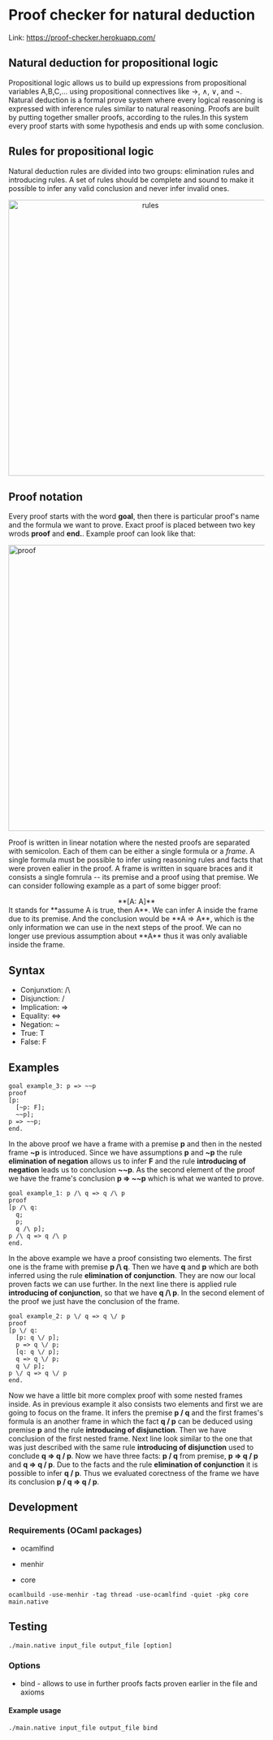 # Proof checker for natural deduction

Link: https://proof-checker.herokuapp.com/

## Natural deduction for propositional logic
Propositional logic allows us to build up expressions from propositional variables A,B,C,… using propositional connectives like →, ∧, ∨, and ¬. Natural deduction is a formal prove system where every logical reasoning is expressed with inference rules similar to natural reasoning. Proofs are built by putting together smaller proofs, according to the rules.In this system every proof starts with some hypothesis and ends up with some conclusion.

## Rules for propositional logic
Natural deduction rules are divided into two groups: elimination rules and introducing rules. A set of rules should be complete and sound to make it possible to infer any valid conclusion and never infer invalid ones. 

<p align="center">
<img width="543" alt="rules" src="https://user-images.githubusercontent.com/9019397/80528156-c9620c80-8995-11ea-8d55-08ae45b45ee5.png">
  </p>

## Proof notation

Every proof starts with the word **goal**, then there is particular proof's name and the formula we want to prove. Exact proof is placed between two key wrods **proof** and **end.**. Example proof can look like that:

<p>
<img width="563" alt="proof" src="https://user-images.githubusercontent.com/9019397/80528154-c830df80-8995-11ea-9c8b-c4564cb695e6.png">
  </p>

Proof is written in linear notation where the nested proofs are separated with semicolon. Each of them can be either a single formula or a *frame*. A single formula must be possible to infer using reasoning rules and facts that were proven ealier in the proof. 
A frame is written in square braces and it consists a single fomrula -- its premise and a proof using that premise. We can consider following example as a part of some bigger proof:
<center>**[A: A]**</center>
It stands for **assume A is true, then A**. We can infer A inside the frame due to its premise. And the conclusion would be **A => A**, which is the only information we can use in the next steps of the proof. We can no longer use previous assumption about **A** thus it was only avaliable inside the frame. 

## Syntax

* Conjunxtion: /\
* Disjunction: \/
* Implication: =>
* Equality: <=>
* Negation: ~
* True: T
* False: F


## Examples

```
goal example_3: p => ~~p	
proof
[p:
  [~p: F];
  ~~p];
p => ~~p;    
end.
```
In the above proof we have a frame with a premise **p** and then in the nested frame **~p** is introduced. Since we have assumptions **p** and **~p** the rule **elimination of negation** allows us to infer **F** and the rule **introducing of negation** leads us to conclusion **~~p**. As the second element of the proof we have the frame's conclusion **p => ~~p** which is what we wanted to prove.


```
goal example_1: p /\ q => q /\ p
proof
[p /\ q:
  q;
  p;
  q /\ p];
p /\ q => q /\ p
end.
```
In the above example we have a proof consisting two elements. The first one is the frame with premise **p /\ q**. Then we have **q** and **p** which are both inferred using the rule **elimination of conjunction**. They are now our local proven facts we can use further. In the next line there is applied rule **introducing of conjunction**, so that we have **q /\ p**. In the second element of the proof we just have the conclusion of the frame.

```
goal example_2: p \/ q => q \/ p
proof
[p \/ q:
  [p: q \/ p];
  p => q \/ p;
  [q: q \/ p];
  q => q \/ p;
  q \/ p];
p \/ q => q \/ p
end.
```
Now we have a little bit more complex proof with some nested frames inside. As in previous example it also consists two elements and first we are going to focus on the frame. It infers the premise **p \/ q** and the first frames's formula is an another frame in which the fact **q \/ p** can be deduced using premise **p** and the rule **introducing of disjunction**. Then we have conclusion of the first nested frame. Next line look similar to the one that was just described with the same rule **introducing of disjunction** used to conclude **q => q \/ p**. Now we have three facts: **p \/ q** from premise, **p => q \/ p** and **q => q \/ p**. Due to the facts and the rule **elimination of conjunction** it is possible to infer **q \/ p**. Thus we evaluated corectness of the frame we have its conclusion **p \/ q => q \/ p**.

## Development

### Requirements (OCaml packages)

* ocamlfind

* menhir

* core

```
ocamlbuild -use-menhir -tag thread -use-ocamlfind -quiet -pkg core main.native
```

## Testing

```
./main.native input_file output_file [option]
```

### Options

* bind - allows to use in further proofs facts proven earlier in the file and axioms

#### Example usage

```
./main.native input_file output_file bind
```
